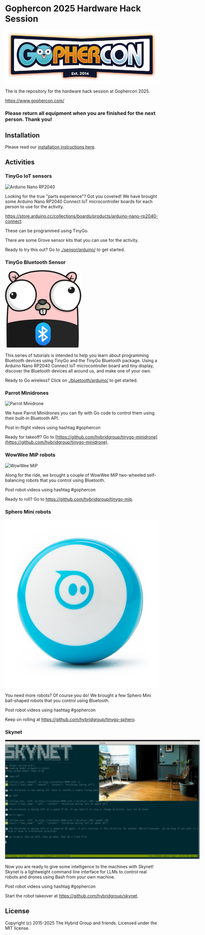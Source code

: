 # Gophercon 2025 Hardware Hack Session

![Gophercon logo](./images/gophercon-logo.png)

The is the repository for the hardware hack session at Gophercon 2025.

https://www.gophercon.com/

### Please return all equipment when you are finished for the next person. Thank you!

## Installation

Please read our [installation instructions here](./INSTALL.md).

## Activities

### TinyGo IoT sensors

![Arduino Nano RP2040](./sensor/arduino/assets/step6.jpg)

Looking for the true "parts experience"? Got you covered! We have brought some Arduino Nano RP2040 Connect IoT microcontroller boards for each person to use for the activity.

https://store.arduino.cc/collections/boards/products/arduino-nano-rp2040-connect

These can be programmed using TinyGo.

There are some Grove sensor kits that you can use for the activity.

Ready to try this out? Go to [./sensor/arduino/](./sensor/arduino/) to get started.

### TinyGo Bluetooth Sensor

[![Go Bluetooth](./images/gobluetooth.png)](https://tinygo.org/bluetooth)

This series of tutorials is intended to help you learn about programming Bluetooth devices using TinyGo and the TinyGo Bluetooth package. Using a Arduino Nano RP2040 Connect IoT microcontroller board and tiny display, discover the Bluetooth devices all around us, and make one of your own.

Ready to Go wireless? Click on [./bluetooth/arduino/](./bluetooth/arduino/) to get started.

### Parrot Minidrones

![Parrot Minidrone](./images/minidrone.jpg)

We have Parrot Minidrones you can fly with Go code to control them using their built-in Bluetooth API.

Post in-flight videos using hashtag #gophercon

Ready for takeoff? Go to [https://github.com/hybridgroup/tinygo-minidrone](https://github.com/hybridgroup/tinygo-minidrone).

### WowWee MiP robots

![WowWee MiP](./images/mip.png)

Along for the ride, we brought a couple of WowWee MiP two-wheeled self-balancing robots that you control using Bluetooth.

Post robot videos using hashtag #gophercon

Ready to roll? Go to https://github.com/hybridgroup/tinygo-mip.

### Sphero Mini robots

![Sphero Mini](./images/sphero-mini.png)

You need more robots? Of course you do! We brought a few Sphero Mini ball-shaped robots that you control using Bluetooth.

Post robot videos using hashtag #gophercon

Keep on rolling at https://github.com/hybridgroup/tinygo-sphero.

### Skynet

<img src="https://github.com/hybridgroup/skynet/raw/main/images/skynet-minidrone.gif" style="width: 840px; min-width: 640px;" />

Now you are ready to give some intelligence to the machines with Skynet! Skynet is a lightweight command line interface for LLMs to control real robots and drones using Bash from your own machine.

Post robot videos using hashtag #gophercon

Start the robot takeover at https://github.com/hybridgroup/skynet.

## License

Copyright (c) 2015-2025 The Hybrid Group and friends. Licensed under the MIT license.
